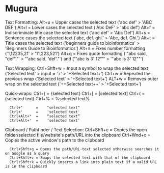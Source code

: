# Mugura
Text Formatting:
      Alt+u = Upper cases the selected text                     ('abc def' > 'ABC DEF')
      Alt+l = Lower cases the selected text                     ('Abc DeF' > 'abc def')
      Alt+f = Indiscriminate title case the selected text       ('abc def' > 'Abc Def')
      Alt+s = Sentence cases the selected text                  ('abc, def. ghi.' > 'Abc, def. Ghi.')
      Alt+t = Title cases the selected text                     ('beginners guide to bioinformatics' > 'Beginners Guide to Bioinformatics')
      Alt+n = Fixes number formatting                           ('1,12235,21' > '11,223,521')
      Alt+q = Fixes quote formatting                            ('"abc said, "def"."' > '"abc said, 'def'."') and ('"abc is 3' 12""' > '"abc is 3' 12""')

Text Wrapping:
      Ctrl+Shft+w = Input a symbol to wrap the selected text    ('Selected text' > input = '+' > '+Selected text+')
      Ctrl+w = Repeated the previous wrap                       ('Selected text' > '+Selected text+')
      ALT+w = Removes outer wrap on the selected text           ('++Selected text++' > '+Selected text+')
      
Quick-wraps:
      Ctrl+{      =    {selected text}
      Ctrl+[     =    [selected text]
      Ctrl+(      =    (selected text)
      Ctrl+%      =    %selected text%

      Ctrl+"      =    "selected text"
      Ctrl+'      =    'selected text'
      Ctrl+Alt+"  =    “selected text”
      Ctrl+Alt+'  =    ‘selected text’
 
 Clipboard / Pathfinder / Text Selection:
      Ctrl+Shft+c = Copies the open folder/selected file/website's path/URL into the clipboard
      Ctrl+Wnd+c = Copies the active window's path to the clipboard
      
      Ctrl+Shft+g = Opens the path/URL-text selected otherwise searches it on Google as a query
      Ctrl+Shft+z = Swaps the selected text with that of the clipboard
      Ctrl+Shft+k = Quickly inserts a link into plain text if a valid URL is in the clipboard
